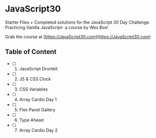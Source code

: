 # JavaScript30

Starter Files + Completed solutions for the JavaScript 30 Day Challenge. Practicing Vanilla JavaScript- a course by Wes Bos!

Grab the course at [https://JavaScript30.com](https://JavaScript30.com)

## Table of Content

- [ ] 01. JavaScript Drumkit
- [ ] 02. JS & CSS Clock
- [ ] 03. CSS Variables
- [ ] 04. Array Cardio Day 1
- [ ] 05. Flex Panel Gallery
- [ ] 06. Type Ahead
- [ ] 07. Array Cardio Day 2
